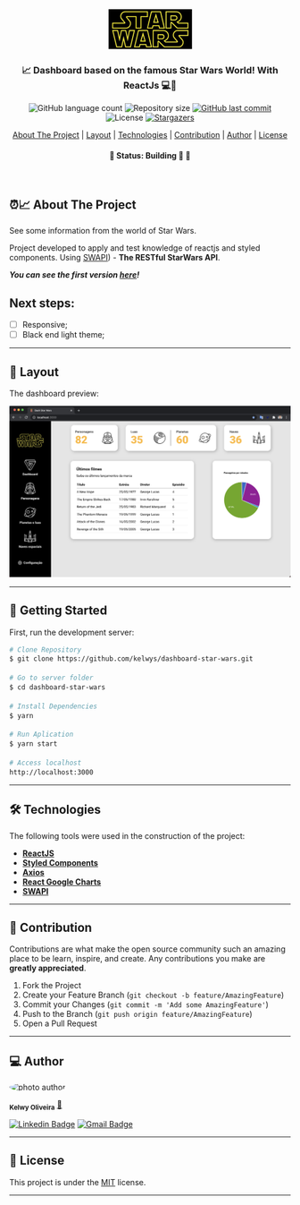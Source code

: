 
<div align="center">
  <img alt="logo"  src="src/assets/logo.png">
</div>


<h3 align="center">
   📈 Dashboard based on the famous Star Wars World! With ReactJs 💻🚀
</h3>

<p align="center">
  <img alt="GitHub language count" src="https://img.shields.io/github/languages/count/kelwys/dashboard-star-wars?color=%2304D361">

  <img alt="Repository size" src="https://img.shields.io/github/repo-size/kelwys/dashboard-star-wars">

  <a href="https://github.com/kelwys/dashboard-star-wars/commits/master">
    <img alt="GitHub last commit" src="https://img.shields.io/github/last-commit/kelwys/dashboard-star-wars">
  </a>

   <img alt="License" src="https://img.shields.io/badge/license-MIT-brightgreen">
   <a href="https://github.com/kelwys/dashboard-star-wars/stargazers">
    <img alt="Stargazers" src="https://img.shields.io/github/stars/kelwys/dashboard-star-wars?style=social">
  </a>
</p>

<p align="center">
  <a href="#about-the-project">About The Project</a> |
  <a href="#layout">Layout</a> |
  <a href="#technologies">Technologies</a> |
  <a href="#contribution">Contribution</a> |
  <a href="#author">Author</a> |
  <a href="#license">License</a>
</p>

<h4 align="center">
	🚧 Status: Building 🚀  🚧
</h4>
</br>


<h2 id="about-the-project" > ⏰📈 About The Project </h2>

See some information from the world of Star Wars.

Project developed to apply and test knowledge of reactjs and styled components. Using [SWAPI](https://https://swapi.dev/)) - **The RESTful StarWars API**.

***You can see the first version [here](https://dashboard-star-wars.vercel.app/)!***

## Next steps:

- [ ] Responsive;
- [ ] Black end light theme;

---

<h2 id="layout" >🎨  Layout </h2>

The dashboard preview:

![screen home](/src/assets/screen-01.png)

---

## 🚀 Getting Started

First, run the development server:

```bash
# Clone Repository
$ git clone https://github.com/kelwys/dashboard-star-wars.git

# Go to server folder
$ cd dashboard-star-wars

# Install Dependencies
$ yarn

# Run Aplication
$ yarn start

# Access localhost
http://localhost:3000
```
---


<h2 id="technologies"> 🛠 Technologies </h2>

The following tools were used in the construction of the project:

- **[ReactJS](https://reactjs.org)**
- **[Styled Components](https://styled-components.com/)**
- **[Axios](https://github.com/axios/axios)**
- **[React Google Charts](https://react-google-charts.com/)**
- **[SWAPI](https://https://swapi.dev/)**

---

<h2 id="contribution"> 💪 Contribution </h2>

Contributions are what make the open source community such an amazing place to be learn, inspire, and create. Any contributions you make are **greatly appreciated**.

1. Fork the Project
2. Create your Feature Branch (`git checkout -b feature/AmazingFeature`)
3. Commit your Changes (`git commit -m 'Add some AmazingFeature'`)
4. Push to the Branch (`git push origin feature/AmazingFeature`)
5. Open a Pull Request

---

<h2 id="author"> 💻 Author </h2>

<img style="border-radius: 50% !important;" src="https://kelwys.github.io/images/avatar.png" width="100px;" alt="photo author"/>

 <sub><b>Kelwy Oliveira</b></sub></a> <a href="https://www.linkedin.com/in/kelwyoliveira/" title="kelwy`s linkedin">🚀</a>
 <br />

[![Linkedin Badge](https://img.shields.io/badge/-Kelwy%20Oliveira-1692B4?style=for-the-badge&logo=Linkedin&logoColor=white&link=https://www.linkedin.com/in/kelwyoliveira/)](https://www.linkedin.com/in/kelwyoliveira/)
[![Gmail Badge](https://img.shields.io/badge/-kelwyduarte@gmail.com-4682B4?style=for-the-badge&logo=Gmail&logoColor=white&link=mailto:kelwyduarte@gmail.com)](mailto:kelwyduarte@gmail.com)

---

<h2 id="license"> 📝 License </h2>

This project is under the [MIT](./LICENSE) license.

---
